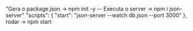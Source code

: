 "Gera o package.json -> npm init -y -- Executa o server -> npm i json-server"
"scripts": {
"start": "json-server --watch db.json --port 3000"
},
rodar -> npm start